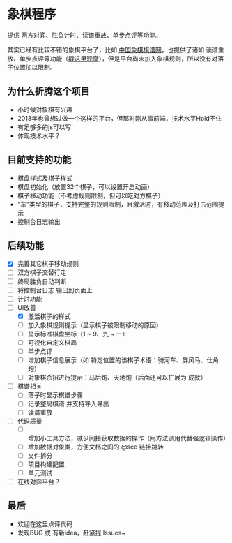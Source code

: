 # 象棋程序
提供 两方对弈、胜负计时、读谱重放、单步点评等功能。

其实已经有比较不错的象棋平台了，比如 [中国象棋棋谱网](http://www.xiaqi.cn/)，也提供了诸如 读谱重放、单步点评等功能（[戳这里观摩](http://www.xiaqi.cn/201110/16310.html)），但是平台尚未加入象棋规则，所以没有对落子位置加以限制。

## 为什么折腾这个项目

* 小时候对象棋有兴趣
* 2013年也曾想过做一个这样的平台，但那时刚从事前端，技术水平Hold不住
* 有足够多的js可以写
* 体现技术水平？

## 目前支持的功能
* 棋盘样式及棋子样式
* 棋盘初始化（放置32个棋子，可以设置开启动画）
* 棋子移动功能（不考虑规则限制，但可以吃对方棋子）
* “车”类型的棋子，支持完整的规则限制，且激活时，有移动范围及打击范围提示
* 控制台日志输出

## 后续功能
* [x] 完善其它棋子移动规则
* [ ] 双方棋子交替行走
* [ ] 终局胜负自动判断
* [ ] 将控制台日志 输出到页面上
* [ ] 计时功能
* [ ] UI改善
    * [x] 激活棋子的样式
    * [ ] 加入象棋规则提示（显示棋子被限制移动的原因）
    * [ ] 显示标准棋盘坐标（1 \~ 9、九 \~ 一）
    * [ ] 可视化自定义棋局
    * [ ] 单步点评
    * [ ] 增加棋子信息展示（如 特定位置的该棋子术语：骑河车、屏风马、仕角炮）
    * [ ] 对象棋杀招进行提示：马后炮、天地炮（后面还可以扩展为 成就）
* [ ] 棋谱相关
    * [ ] 落子时显示棋谱步骤
    * [ ] 记录整局棋谱 并支持导入导出
    * [ ] 读谱重放
* [ ] 代码质量
    * [ ] 增加小工具方法，减少间接获取数据的操作（用方法调用代替强逻辑操作）
    * [ ] 增加数据对象类，方便文档之间的 @see 链接跳转
    * [ ] 文件拆分
    * [ ] 项目构建配置
    * [ ] 单元测试
* [ ] 在线对弈平台？

## 最后
* 欢迎在这里点评代码
* 发现BUG 或 有新idea，赶紧提 Issues~

